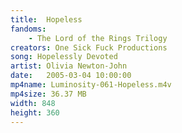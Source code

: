 ```yaml
---
title:  Hopeless
fandoms:
    - The Lord of the Rings Trilogy
creators: One Sick Fuck Productions
song: Hopelessly Devoted
artist: Olivia Newton-John
date:   2005-03-04 10:00:00
mp4name: Luminosity-061-Hopeless.m4v
mp4size: 36.37 MB
width: 848
height: 360
---
```



  